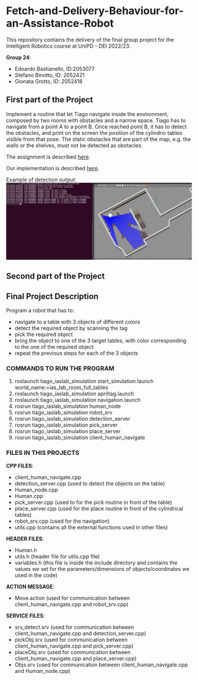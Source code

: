 # Fetch-and-Delivery-Behaviour-for-an-Assistance-Robot

This repository contains the delivery of the final group project for the Intelligent Robotics course at UniPD - DEI 2022/23.

**Group 24**:
- Edoardo Bastianello, ID:2053077
- Stefano Binotto, ID: 2052421
- Gionata Grotto, ID: 2052418

## First part of the Project
Implement a routine that let Tiago navigate inside the environment, composed by two rooms with obstacles and a narrow space. 
Tiago has to navigate from a point A to a point B.
Once reached point B, it has to detect the obstacles, and print on the screen the position of the cylindric tables visible from that pose.
The static obstacles that are part of the map, e.g. the walls or the shelves, must not be detected as obstacles.

The assignment is described [here](https://github.com/stefanobinotto/Fetch-and-Delivery-Behaviour-for-an-Assistance-Robot/blob/main/Assignment_1.pdf).

Our implementation is described [here](https://github.com/stefanobinotto/Fetch-and-Delivery-Behaviour-for-an-Assistance-Robot/tree/main/Report%20Group%2024%20-%20Assignment_1).

Example of detection output:
<img src="https://github.com/stefanobinotto/Fetch-and-Delivery-Behaviour-for-an-Assistance-Robot/blob/main/Report%20Group%2024%20-%20Assignment_1/successful_partial_occlusion_example.PNG">

## Second part of the Project


## Final Project Description
Program a robot that has to:
- navigate to a table with 3 objects of different colors
- detect the required object by scanning the tag
- pick the required object
- bring the object to one of the 3 target tables, with color corresponding to the one of the required object
- repeat the previous steps for each of the 3 objects

### COMMANDS TO RUN THE PROGRAM
1. roslaunch tiago_iaslab_simulation start_simulation.launch world_name:=ias_lab_room_full_tables
2. roslaunch tiago_iaslab_simulation apriltag.launch
3. roslaunch tiago_iaslab_simulation navigation.launch
4. rosrun tiago_iaslab_simulation human_node
5. rosrun tiago_iaslab_simulation robot_srv
6. rosrun tiago_iaslab_simulation detection_server
7. rosrun tiago_iaslab_simulation pick_server
8. rosrun tiago_iaslab_simulation place_server
9. rosrun tiago_iaslab_simulation client_human_navigate

### FILES IN THIS PROJECTS
**CPP FILES**:
- client_human_navigate.cpp 
- detection_server.cpp (used to detect the objects on the table)
- Human_node.cpp 
- Human.cpp
- pick_server.cpp (used to for the pick routine in front of the table)
- place_server.cpp (used for the place routine in front of the cylindrical tables)
- robot_srv.cpp (used for the navigation)
- utils.cpp (contains all the external functions used in other files)

**HEADER FILES**:
- Human.h
- utils.h (header file for utils.cpp file)
- variables.h (this file is inside the include directory and contains the values we set for the parameters/dimensions of objects/coordinates we used in the code)

**ACTION MESSAGE**: 
- Move.action (used for communication between client_human_navigate.cpp and robot_srv.cpp)

**SERVICE FILES**:
- srv_detect.srv (used for communication between client_human_navigate.cpp and detection_server.cpp)
- pickObj.srv (used for communication between client_human_navigate.cpp and pick_server.cpp)
- placeObj.srv (used for communication between client_human_navigate.cpp and place_server.cpp)
- Objs.srv (used for communication between client_human_navigate.cpp and Human_node.cpp)
